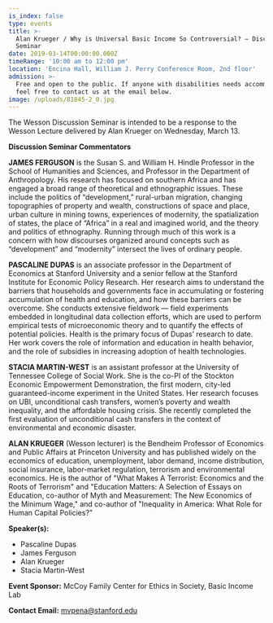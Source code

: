 ```yaml
---
is_index: false
type: events
title: >-
  Alan Krueger / Why is Universal Basic Income So Controversial? – Discussion
  Seminar
date: 2019-03-14T00:00:00.000Z
timeRange: '10:00 am to 12:00 pm'
location: 'Encina Hall, William J. Perry Conference Room, 2nd floor'
admission: >-
  Free and open to the public. If anyone with disabilities needs accommodations,
  feel free to contact us at the email below.
image: /uploads/81845-2_0.jpg
---
```


The Wesson Discussion Seminar is intended to be a response to the Wesson Lecture delivered by Alan Krueger on Wednesday, March 13.

**Discussion Seminar Commentators**

**JAMES FERGUSON** is the Susan S. and William H. Hindle Professor in the School of Humanities and Sciences, and Professor in the Department of Anthropology. His research has focused on southern Africa and has engaged a broad range of theoretical and ethnographic issues. These include the politics of “development,” rural-urban migration, changing topographies of property and wealth, constructions of space and place, urban culture in mining towns, experiences of modernity, the spatialization of states, the place of “Africa” in a real and imagined world, and the theory and politics of ethnography. Running through much of this work is a concern with how discourses organized around concepts such as “development” and “modernity” intersect the lives of ordinary people.

**PASCALINE DUPAS** is an associate professor in the Department of Economics at Stanford University and a senior fellow at the Stanford Institute for Economic Policy Research. Her research aims to understand the barriers that households and governments face in accumulating or fostering accumulation of health and education, and how these barriers can be overcome. She conducts extensive fieldwork — field experiments embedded in longitudinal data collection efforts, which are used to perform empirical tests of microeconomic theory and to quantify the effects of potential policies. Health is the primary focus of Dupas’ research to date. Her work covers the role of information and education in health behavior, and the role of subsidies in increasing adoption of health technologies.

**STACIA MARTIN-WEST** is an assistant professor at the University of Tennessee College of Social Work. She is the co-PI of the Stockton Economic Empowerment Demonstration, the first modern, city-led guaranteed-income experiment in the United States. Her research focuses on UBI, unconditional cash transfers, women’s poverty and wealth inequality, and the affordable housing crisis. She recently completed the first evaluation of unconditional cash transfers in the context of environmental and economic disaster.

**ALAN KRUEGER** (Wesson lecturer) is the Bendheim Professor of Economics and Public Affairs at Princeton University and has published widely on the economics of education, unemployment, labor demand, income distribution, social insurance, labor-market regulation, terrorism and environmental economics. He is the author of "What Makes A Terrorist: Economics and the Roots of Terrorism" and "Education Matters: A Selection of Essays on Education, co-author of Myth and Measurement: The New Economics of the Minimum Wage," and co-author of "Inequality in America: What Role for Human Capital Policies?"

**Speaker(s):** 
- Pascaline Dupas
- James Ferguson
- Alan Krueger
- Stacia Martin-West

**Event Sponsor:** McCoy Family Center for Ethics in Society, Basic Income Lab

**Contact Email:** mvpena@stanford.edu
